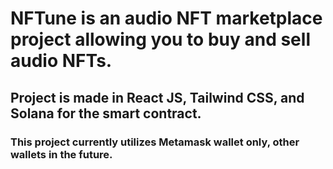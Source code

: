 <h1> NFTune is an audio NFT marketplace project allowing you to buy and sell audio NFTs. </h1>

<h2> Project is made in React JS, Tailwind CSS, and Solana for the smart contract. </h2>
<h3> This project currently utilizes Metamask wallet only, other wallets in the future. </h3>